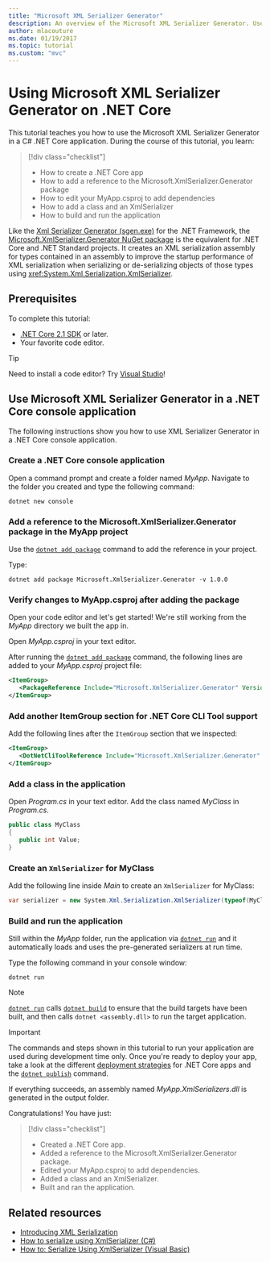 ```yaml
---
title: "Microsoft XML Serializer Generator"
description: An overview of the Microsoft XML Serializer Generator. Use the XML Serializer Generator to generate an XML serialization assembly for the types contained in your project.
author: mlacouture
ms.date: 01/19/2017
ms.topic: tutorial
ms.custom: "mvc"
---
```

# Using Microsoft XML Serializer Generator on .NET Core

This tutorial teaches you how to use the Microsoft XML Serializer Generator in a C# .NET Core application. During the course of this tutorial, you learn:

> [!div class="checklist"]
>
> - How to create a .NET Core app
> - How to add a reference to the Microsoft.XmlSerializer.Generator package
> - How to edit your MyApp.csproj to add dependencies
> - How to add a class and an XmlSerializer
> - How to build and run the application

Like the [Xml Serializer Generator (sgen.exe)](../../standard/serialization/xml-serializer-generator-tool-sgen-exe.md) for the .NET Framework, the [Microsoft.XmlSerializer.Generator NuGet package](https://www.nuget.org/packages/Microsoft.XmlSerializer.Generator) is the equivalent for .NET Core and .NET Standard projects. It creates an XML serialization assembly for types contained in an assembly to improve the startup performance of XML serialization when serializing or de-serializing objects of those types using <xref:System.Xml.Serialization.XmlSerializer>.

## Prerequisites

To complete this tutorial:

- [.NET Core 2.1 SDK](https://dotnet.microsoft.com/download) or later.
- Your favorite code editor.

> [!TIP]
> Need to install a code editor? Try [Visual Studio](https://aka.ms/vsdownload?utm_source=mscom&utm_campaign=msdocs)!

## Use Microsoft XML Serializer Generator in a .NET Core console application

The following instructions show you how to use XML Serializer Generator in a .NET Core console application.

### Create a .NET Core console application

Open a command prompt and create a folder named *MyApp*. Navigate to the folder you created and type the following command:

```dotnetcli
dotnet new console
```

### Add a reference to the Microsoft.XmlSerializer.Generator package in the MyApp project

Use the [`dotnet add package`](../tools/dotnet-add-package.md) command to add the reference in your project.

Type:

```dotnetcli
dotnet add package Microsoft.XmlSerializer.Generator -v 1.0.0
```

### Verify changes to MyApp.csproj after adding the package

Open your code editor and let's get started! We're still working from the *MyApp* directory we built the app in.

Open *MyApp.csproj* in your text editor.

After running the [`dotnet add package`](../tools/dotnet-add-package.md) command, the following lines are added to your *MyApp.csproj* project file:

 ```xml
 <ItemGroup>
    <PackageReference Include="Microsoft.XmlSerializer.Generator" Version="1.0.0" />
 </ItemGroup>
 ```

### Add another ItemGroup section for .NET Core CLI Tool support

Add the following lines after the `ItemGroup` section that we inspected:

 ```xml
 <ItemGroup>
    <DotNetCliToolReference Include="Microsoft.XmlSerializer.Generator" Version="1.0.0" />
 </ItemGroup>
 ```

### Add a class in the application

Open *Program.cs* in your text editor. Add the class named *MyClass* in *Program.cs*.

```csharp
public class MyClass
{
   public int Value;
}
```

### Create an `XmlSerializer` for MyClass

Add the following line inside *Main* to create an `XmlSerializer` for MyClass:

```csharp
var serializer = new System.Xml.Serialization.XmlSerializer(typeof(MyClass));
```

### Build and run the application

Still within the *MyApp* folder, run the application via [`dotnet run`](../tools/dotnet-run.md) and it automatically loads and uses the pre-generated serializers at run time.

Type the following command in your console window:

```dotnetcli
dotnet run
```

> [!NOTE]
> [`dotnet run`](../tools/dotnet-run.md) calls [`dotnet build`](../tools/dotnet-build.md) to ensure that the build targets have been built, and then calls `dotnet <assembly.dll>` to run the target application.

> [!IMPORTANT]
> The commands and steps shown in this tutorial to run your application are used during development time only. Once you're ready to deploy your app, take a look at the different [deployment strategies](../deploying/index.md) for .NET Core apps and the [`dotnet publish`](../tools/dotnet-publish.md) command.

If everything succeeds, an assembly named *MyApp.XmlSerializers.dll* is generated in the output folder.

Congratulations! You have just:
> [!div class="checklist"]
>
> - Created a .NET Core app.
> - Added a reference to the Microsoft.XmlSerializer.Generator package.
> - Edited your MyApp.csproj to add dependencies.
> - Added a class and an XmlSerializer.
> - Built and ran the application.

## Related resources

- [Introducing XML Serialization](../../standard/serialization/introducing-xml-serialization.md)
- [How to serialize using XmlSerializer (C#)](../../standard/linq/serialize-xmlserializer.md)
- [How to: Serialize Using XmlSerializer (Visual Basic)](../../standard/linq/serialize-xmlserializer.md)
